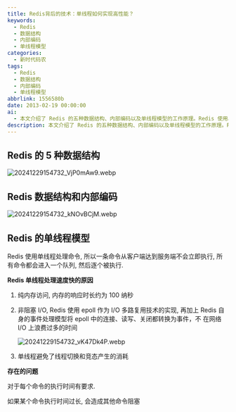 ```yaml
---
title: Redis背后的技术：单线程如何实现高性能？
keywords:
  - Redis
  - 数据结构
  - 内部编码
  - 单线程模型
categories:
  - 新时代码农
tags:
  - Redis
  - 数据结构
  - 内部编码
  - 单线程模型
abbrlink: 1556580b
date: 2013-02-19 00:00:00
ai:
  - 本文介绍了 Redis 的五种数据结构、内部编码以及单线程模型的工作原理。Redis 使用单线程处理命令，通过纯内存访问和非阻塞 I/O技术实现高效率。但也存在一个问题，即当单个命令执行时间过长时，可能会导致其他命令的阻塞。
description: 本文介绍了 Redis 的五种数据结构、内部编码以及单线程模型的工作原理。Redis 使用单线程处理命令，通过纯内存访问和非阻塞 I/O技术实现高效率。但也存在一个问题，即当单个命令执行时间过长时，可能会导致其他命令的阻塞。
---
```


## Redis 的 5 种数据结构

![20241229154732_VjP0mAw9.webp](https://cdn.dong4j.site/source/image/20241229154732_VjP0mAw9.webp)

## Redis 数据结构和内部编码

![20241229154732_kNOvBCjM.webp](https://cdn.dong4j.site/source/image/20241229154732_kNOvBCjM.webp)

## Redis 的单线程模型

Redis 使用单线程处理命令, 所以一条命令从客户端达到服务端不会立即执行, 所有命令都会进入一个队列, 然后逐个被执行.

**Redis 单线程处理速度快的原因**

1. 纯内存访问, 内存的响应时长约为 100 纳秒
2. 非阻塞 I/O, Redis 使用 epoll 作为 I/O 多路复用技术的实现, 再加上 Redis 自身的事件处理模型将 epoll 中的连接、读写、关闭都转换为事件，不 在网络 I/O 上浪费过多的时间

   ![20241229154732_vK47Dk4P.webp](https://cdn.dong4j.site/source/image/20241229154732_vK47Dk4P.webp)

3. 单线程避免了线程切换和竞态产生的消耗

**存在的问题**

对于每个命令的执行时间有要求.

如果某个命令执行时间过长, 会造成其他命令阻塞
